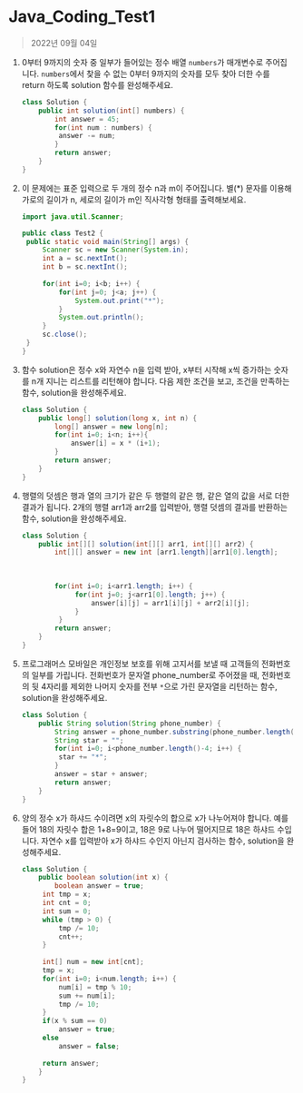 # Java_Coding_Test1

> 2022년 09월 04일

1. 0부터 9까지의 숫자 중 일부가 들어있는 정수 배열 `numbers`가 매개변수로 주어집니다. `numbers`에서 찾을 수 없는 0부터 9까지의 숫자를 모두 찾아 더한 수를 return 하도록 solution 함수를 완성해주세요.

   ```java
   class Solution {
       public int solution(int[] numbers) {
           int answer = 45;
           for(int num : numbers) {
           	answer -= num;
           }   
           return answer;
       }
   }
   ```

2. 이 문제에는 표준 입력으로 두 개의 정수 n과 m이 주어집니다.
   별(*) 문자를 이용해 가로의 길이가 n, 세로의 길이가 m인 직사각형 형태를 출력해보세요.

   ```java
   import java.util.Scanner;
   
   public class Test2 {
   	public static void main(String[] args) {
   		Scanner sc = new Scanner(System.in);
   		int a = sc.nextInt();
   		int b = sc.nextInt();
   		
   		for(int i=0; i<b; i++) {
   			for(int j=0; j<a; j++) {
   				System.out.print("*");
   			}
   			System.out.println();
   		}
   		sc.close();
   	}
   }
   ```

3. 함수 solution은 정수 x와 자연수 n을 입력 받아, x부터 시작해 x씩 증가하는 숫자를 n개 지니는 리스트를 리턴해야 합니다. 다음 제한 조건을 보고, 조건을 만족하는 함수, solution을 완성해주세요.

   ```java
   class Solution {
       public long[] solution(long x, int n) {
           long[] answer = new long[n];
           for(int i=0; i<n; i++){
               answer[i] = x * (i+1);
           }
           return answer;
       }
   }
   ```

4. 행렬의 덧셈은 행과 열의 크기가 같은 두 행렬의 같은 행, 같은 열의 값을 서로 더한 결과가 됩니다. 2개의 행렬 arr1과 arr2를 입력받아, 행렬 덧셈의 결과를 반환하는 함수, solution을 완성해주세요.

   ```java
   class Solution {
       public int[][] solution(int[][] arr1, int[][] arr2) {
           int[][] answer = new int [arr1.length][arr1[0].length];
           
           
           
           for(int i=0; i<arr1.length; i++) {
   	        	for(int j=0; j<arr1[0].length; j++) {
   	        		answer[i][j] = arr1[i][j] + arr2[i][j];
   	        	}
   	        }
           return answer;
       }
   }
   ```

5. 프로그래머스 모바일은 개인정보 보호를 위해 고지서를 보낼 때 고객들의 전화번호의 일부를 가립니다.
   전화번호가 문자열 phone_number로 주어졌을 때, 전화번호의 뒷 4자리를 제외한 나머지 숫자를 전부 `*`으로 가린 문자열을 리턴하는 함수, solution을 완성해주세요.

   ```java
   class Solution {
       public String solution(String phone_number) {
           String answer = phone_number.substring(phone_number.length()-4);
           String star = "";
           for(int i=0; i<phone_number.length()-4; i++) {
           	star += "*";
           }
           answer = star + answer;
           return answer;
       }
   }
   ```

6. 양의 정수 x가 하샤드 수이려면 x의 자릿수의 합으로 x가 나누어져야 합니다. 예를 들어 18의 자릿수 합은 1+8=9이고, 18은 9로 나누어 떨어지므로 18은 하샤드 수입니다. 자연수 x를 입력받아 x가 하샤드 수인지 아닌지 검사하는 함수, solution을 완성해주세요.

   ```java
   class Solution {
       public boolean solution(int x) {
           boolean answer = true;
   		int tmp = x;
   		int cnt = 0;
   		int sum = 0;
   		while (tmp > 0) {
   			tmp /= 10;
   			cnt++;
   		}
   		
   		int[] num = new int[cnt];
   		tmp = x;
   		for(int i=0; i<num.length; i++) {
   			num[i] = tmp % 10;
   			sum += num[i];
   			tmp /= 10;
   		}
   		if(x % sum == 0)
   			answer = true;
   		else
   			answer = false;
   		
   		return answer;
       }
   }